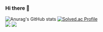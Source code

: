 ### Hi there 👋


![Anurag's GitHub stats](https://github-readme-stats.vercel.app/api?username=JinhyeonKwak&show_icons=true&theme=prussian)
[![Solved.ac Profile](http://mazassumnida.wtf/api/v2/generate_badge?boj=wlsgus555)](https://solved.ac/wlsgus555/)
<br>
<img src="https://img.shields.io/badge/java-007396?style=for-the-badge&logo=java&logoColor=white"> 
<img src="https://img.shields.io/badge/spring-6DB33F?style=for-the-badge&logo=spring&logoColor=white"> 
<!--
**JinhyeonKwak/JinhyeonKwak** is a ✨ _special_ ✨ repository because its `README.md` (this file) appears on your GitHub profile.

Here are some ideas to get you started:

- 🔭 I’m currently working on ...
- 🌱 I’m currently learning ...
- 👯 I’m looking to collaborate on ...
- 🤔 I’m looking for help with ...
- 💬 Ask me about ...
- 📫 How to reach me: ...
- 😄 Pronouns: ...
- ⚡ Fun fact: ...
-->
